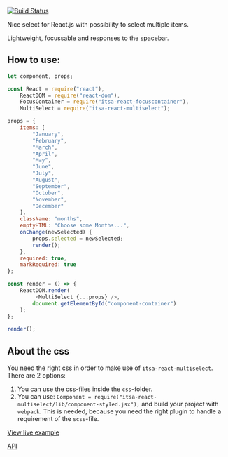[![Build Status](https://travis-ci.org/ItsAsbreuk/itsa-react-multiselect.svg?branch=master)](https://travis-ci.org/ItsAsbreuk/itsa-react-multiselect)

Nice select for React.js with possibility to select multiple items.

Lightweight, focussable and responses to the spacebar.

## How to use:

```js
let component, props;

const React = require("react"),
    ReactDOM = require("react-dom"),
    FocusContainer = require("itsa-react-focuscontainer"),
    MultiSelect = require("itsa-react-multiselect");

props = {
    items: [
        "January",
        "February",
        "March",
        "April",
        "May",
        "June",
        "July",
        "August",
        "September",
        "October",
        "November",
        "December"
    ],
    className: "months",
    emptyHTML: "Choose some Months...",
    onChange(newSelected) {
        props.selected = newSelected;
        render();
    },
    required: true,
    markRequired: true
};

const render = () => {
    ReactDOM.render(
         <MultiSelect {...props} />,
        document.getElementById("component-container")
    );
};

render();
```

## About the css

You need the right css in order to make use of `itsa-react-multiselect`. There are 2 options:

1. You can use the css-files inside the `css`-folder.
2. You can use: `Component = require("itsa-react-multiselect/lib/component-styled.jsx");` and build your project with `webpack`. This is needed, because you need the right plugin to handle a requirement of the `scss`-file.


[View live example](http://projects.itsasbreuk.nl/react-components/itsa-multiselect/component.html)

[API](http://projects.itsasbreuk.nl/react-components/itsa-multiselect/api/)